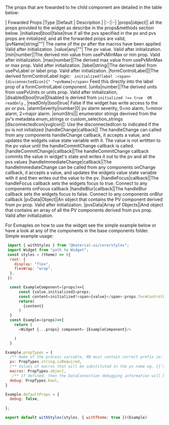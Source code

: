 The props that are fowarded to he child component are detailed in the table below:

| Fowarded Props |Type |Default | Description |
|:-:|:-|
|props|object|| all the props provided to the widget as describe in the props&methods section below.
|initialized|bool|false|true if all the pvs specified in the pv and pvs props are initialized, and all the forwarded props are valid,
|pvName|string|""| The name of the pv after the macros have been applied. Valid after initialization.
|value|any|""| The pv value. Valid after initialization.
|min|number||The derived min value from usePvMinMax or min prop. Valid after initialization.
|max|number||The derived max value from usePvMinMax or max prop. Valid after initialization.
|label|string||The derived label from usePvLabel or label prop. Valid after initialization.
|formControlLabel|||The derived formControlLabel  *logic:* ` initialized?label :<span>{disconnectedIcon}{" "+pvName}</span>` Feed this directly into the label prop of a formControlLabel component.
|units|number||The derived units from usePvUnits or units prop. Valid after initialization,
|disabled|bool|true|Disabled is derived from `initialized !== true  OR readOnly` ,
|readOnly|bool|true| False if the widget has write access to the pv or pvs.
|alarmSeverity|number|0| pv alarm severity, 0=no alarm, 1=minor alarm, 2=major alarm.
|enumStrs||| enumerator strings  devrived from the pv's metadata.enum_strings or custom_selection_strings
|disconnectedIcon|svgIcon||: Use the disconnectedIcon to indicated if the pv is not initialized
|handleChange|callback|| The handleChange can called from any components handleChange callback, it accepts a value, and updates the widgets value state variable with it. The value is not wrtitten to the pv value until the handleCommitChange callback is called.
|handleCommitChange|callback||The handleCommitChange callback commits the value in widget's state and writes it out to the pv and all the pvs values
|handleImmediateChange|callback||The handleImmediateChange can be called from any components onChange callback, it accepts a value, and updates the widgets value state variable with it and then writes out the value to the pv.
|handleFocus|callback||The handleFocus callback sets the widgets focus to true. Connect to any components onFocus callback
|handleBlur|callback||The handleBlur callback sets the widgets focus to false. Connect to any components onBlur callback
|pvData|Object||An object that contains the PV component derived from pv prop. Valid after initialization.
|pvsData|Array of Objects||And object that contains an array of all the PV components derived from pvs prop. Valid after initialization.      
      

For Exmaples on how to use the widget see the simple example below or have a look at any of the components in the base components folder.
Simple example usage:

```js static
 import { withStyles } from "@material-ui/core/styles";
 import Widget from "path to Widget";
 const styles = (theme) => ({
  root: {
    display: "flex",
    flexWrap: "wrap",
  },
 })

  const ExampleComponent=(props)=>{
      const {value,initialized}=props;
      const content=initialized?<span>{value}</span>:props.formControlLabel;
      return(
        {content}
      )
  }
  const Example=(props)=>{
    return (
      <Widget {...props} component= {ExampleComponent}/>

    )
  }

Example.propTypes = {
  /** Name of the process variable, NB must contain correct prefix ie: pva://  eg. 'pva://$(device):test$(id)'*/
  pv: PropTypes.string.isRequired,
  /** Values of macros that will be substituted in the pv name eg. {{'$(device)':'testIOC','$(id)':'2'}}*/
  macros: PropTypes.object,
   /** If defined, then the DataConnection debugging information will be displayed*/
  debug: PropTypes.bool,
}

Example.defaultProps = {
  debug: false,
 
};

export default withStyles(styles, { withTheme: true })(Example)

```